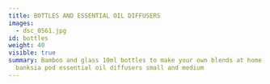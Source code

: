 ```yaml
---
title: BOTTLES AND ESSENTIAL OIL DIFFUSERS
images:
  - dsc_0561.jpg
id: bottles
weight: 40
visible: true
summary: Bamboo and glass 10ml bottles to make your own blends at home and
  banksia pod essential oil diffusers small and medium
---
```

